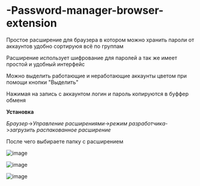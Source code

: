 # -Password-manager-browser-extension
Простое расширение для браузера в котором можно хранить пароли от аккаунтов удобно сортируюя всё по группам

Расширение использует шифрование для паролей а так же имеет простой и удобный интерфейс

Можно выделить работающие и неработающие аккаунты цветом при помощи кнопки "Выделить"

Нажимая на запись с аккаунтом логин и пароль копируются в буффер обменя

**Установка**

_Браузер_->_Управление расширениями_->_режим разработчика_->_загрузить распакованное расширение_


После чего выбираете папку с расширением




![image](https://github.com/user-attachments/assets/28340eec-6afc-4ab9-914c-ad10cc9225fd)

![image](https://github.com/user-attachments/assets/08667086-e6af-4bb5-9726-070d002f05a4)

![image](https://github.com/user-attachments/assets/ba4c2480-9fec-4a7f-9a70-016cb7e1a1d0)
